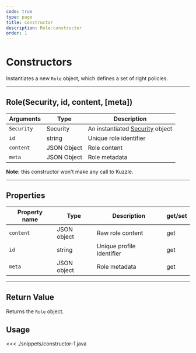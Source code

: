 ```yaml
---
code: true
type: page
title: constructor
description: Role:constructor
order: 1
---
```


# Constructors

Instantiates a new `Role` object, which defines a set of right policies.

---

## Role(Security, id, content, [meta])

| Arguments  | Type        | Description                                                             |
| ---------- | ----------- | ----------------------------------------------------------------------- |
| `Security` | Security    | An instantiated [Security](/sdk/android/3/controllers/security/) object |
| `id`       | string      | Unique role identifier                                                  |
| `content`  | JSON Object | Role content                                                            |
| `meta`     | JSON Object | Role metadata                                                           |

**Note:** this constructor won't make any call to Kuzzle.

---

## Properties

| Property name | Type        | Description               | get/set |
| ------------- | ----------- | ------------------------- | ------- |
| `content`     | JSON object | Raw role content          | get     |
| `id`          | string      | Unique profile identifier | get     |
| `meta`        | JSON object | Role metadata             | get     |

---

## Return Value

Returns the `Role` object.

## Usage

<<< ./snippets/constructor-1.java
